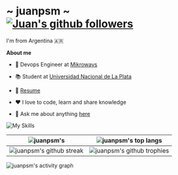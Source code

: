 # ~ juanpsm ~ [![Juan's github followers](https://img.shields.io/github/followers/juanpsm?label=Follow&style=social)](https://github.com/login?return_to=https%3A%2F%2Fgithub.com%2Fjuanpsm)

I'm from Argentina 🇦🇷

**About me**

- 💼 Devops Engineer at [Mikroways](https://mikroways.net/)

- 📚 Student at [Universidad Nacional de La Plata](https://www.unlp.edu.ar/)

- 📝 [Resume](https://juanpsm.gitlab.io/)

- ❤️ I love to code, learn and share knowledge

- 💬 Ask me about anything [here](https://github.com/juanpsm/juanpsm/issues)  

![My Skills](https://skillicons.dev/icons?i=ansible,aws,azure,bash,docker,git,kubernetes,latex,linux)

| <img align="center" src="https://github-readme-stats.vercel.app/api?username=juanpsm&show_icons=true&include_all_commits=true&count_private=true&theme=midnight-purple" alt="juanpsm's "/> | <img align="center" src="https://github-readme-stats.vercel.app/api/top-langs/?username=juanpsm&layout=compact&langs_count=10&theme=midnight-purple" alt="juanpsm's top langs" /> |
| ------------- | ------------- |
| <img align="center" src="https://github-readme-streak-stats.herokuapp.com/?user=juanpsm&theme=midnight-purple" alt="juanpsm's github streak" /> | <img align="center" src="https://github-profile-trophy.vercel.app/?username=juanpsm&theme=darkhub&column=4" alt="juanpsm's github trophies" />  |

<img align="center" src="https://activity-graph.herokuapp.com/graph?username=juanpsm&theme=merko" alt="juanpsm's activity graph" />
